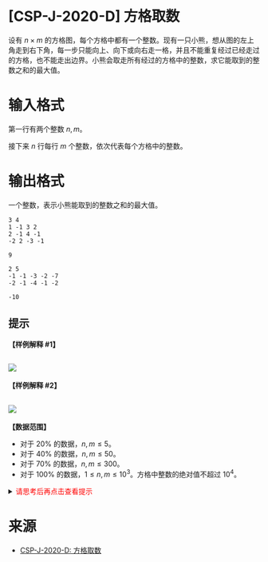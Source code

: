 # [CSP-J-2020-D] 方格取数

设有 $n \times m$ 的方格图，每个方格中都有一个整数。现有一只小熊，想从图的左上角走到右下角，每一步只能向上、向下或向右走一格，并且不能重复经过已经走过的方格，也不能走出边界。小熊会取走所有经过的方格中的整数，求它能取到的整数之和的最大值。

# 输入格式

第一行有两个整数 $n, m$。

接下来 $n$ 行每行 $m$ 个整数，依次代表每个方格中的整数。

# 输出格式

一个整数，表示小熊能取到的整数之和的最大值。

```input1
3 4
1 -1 3 2
2 -1 4 -1
-2 2 -3 -1
```

```output1
9
```

```input2
2 5
-1 -1 -3 -2 -7
-2 -1 -4 -1 -2
```

```output2
-10
```

## 提示
**【样例解释 #1】**

![](https://cdn.luogu.com.cn/upload/image_hosting/sq4638pa.png)
---

**【样例解释 #2】**

![](https://cdn.luogu.com.cn/upload/image_hosting/7tfdyabk.png)
---

**【数据范围】**

- 对于 $20\%$ 的数据，$n, m \le 5$。
- 对于 $40\%$ 的数据，$n, m \le 50$。
- 对于 $70\%$ 的数据，$n, m \le 300$。
- 对于 $100\%$ 的数据，$1 \le n,m \le 10^3$。方格中整数的绝对值不超过 $10^4$。

<details>
<summary><font color="#FF0000">请思考后再点击查看提示</font></summary>

</details>

# 来源
* [CSP-J-2020-D: 方格取数](https://www.luogu.com.cn/problem/P7074)